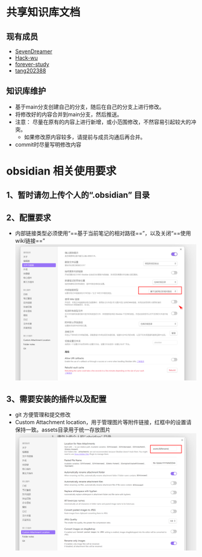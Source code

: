 # 共享知识库文档

## 现有成员
- [SevenDreamer](https://github.com/SevenDreamer)
- [Hack-wu](https://github.com/Hack-wu)
- [forever-study](https://github.com/forever-study)
- [tang202388](https://github.com/tang202388)

## 知识库维护
*  基于main分支创建自己的分支，随后在自己的分支上进行修改。
* 将修改好的内容合并到main分支，然后推送。
* 注意： 尽量在原有的内容上进行新增，或小范围修改，不然容易引起较大的冲突。
	* 如果修改原内容较多，请提前与成员沟通后再合并。
* commit时尽量写明修改内容

# obsidian 相关使用要求

## 1、暂时请勿上传个人的“.obsidian” 目录
## 2、配置要求
* 内部链接类型必须使用“==基于当前笔记的相对路径==”，以及关闭“==使用wiki链接==”
![](assets/README/file-20241227153207212.png)
## 3、需要安装的插件以及配置

* git 方便管理和提交修改
* Custom Attachment location，用于管理图片等附件链接，红框中的设置请保持一致。assets目录用于统一存放图片
![](assets/README/file-20241227154258112.png)


	






